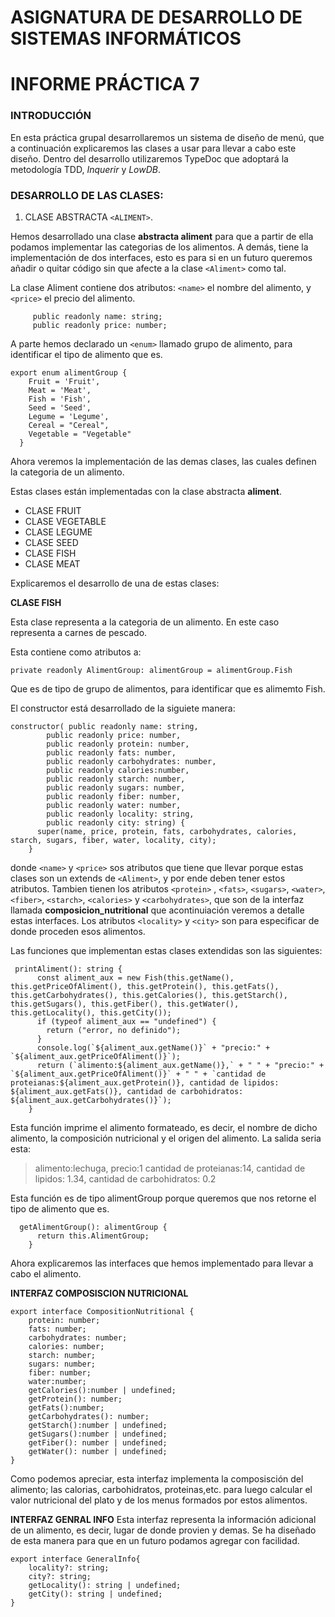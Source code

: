 # ASIGNATURA DE DESARROLLO DE SISTEMAS INFORMÁTICOS
# INFORME PRÁCTICA 7


### INTRODUCCIÓN

En esta práctica grupal desarrollaremos un sistema de diseño de menú, que a continuación explicaremos las clases a usar para llevar a cabo este diseño. Dentro del desarrollo utilizaremos TypeDoc que adoptará la metodología TDD, *Inquerir* y *LowDB*.

### DESARROLLO DE LAS CLASES:

1) CLASE ABSTRACTA `<ALIMENT>`.

Hemos desarrollado una clase **abstracta aliment** para que a partir de ella podamos implementar las categorias de los alimentos. A demás, tiene la implementación de dos interfaces, esto es para si en un futuro queremos añadir o quitar código sin que afecte a la clase `<Aliment>` como tal.

La clase Aliment contiene dos atributos: `<name>` el nombre del alimento, y `<price>` el precio del alimento. 

```
     public readonly name: string;
     public readonly price: number;
```

A parte hemos declarado un `<enum>` llamado grupo de alimento, para identificar el tipo de alimento que es.

```
export enum alimentGroup {
    Fruit = 'Fruit',
    Meat = 'Meat',
    Fish = 'Fish',
    Seed = 'Seed',
    Legume = 'Legume',
    Cereal = "Cereal",
    Vegetable = "Vegetable"
  }
```

Ahora veremos la implementación de las demas clases, las cuales definen la categoria de un alimento.

Estas clases están implementadas con la clase abstracta **aliment**.
* CLASE FRUIT
* CLASE VEGETABLE
* CLASE LEGUME
* CLASE SEED
* CLASE FISH
* CLASE MEAT

Explicaremos el desarrollo de una de estas clases:

**CLASE FISH**

Esta clase representa a la categoria de un alimento. En este caso representa a carnes de pescado.

Esta contiene como atributos a:
```
private readonly AlimentGroup: alimentGroup = alimentGroup.Fish
```
Que es de tipo de grupo de alimentos, para identificar que es alimemto Fish.

El constructor está desarrollado de la siguiete manera:
```
constructor( public readonly name: string,
        public readonly price: number,
        public readonly protein: number,
        public readonly fats: number,
        public readonly carbohydrates: number,
        public readonly calories:number,
        public readonly starch: number,
        public readonly sugars: number,
        public readonly fiber: number,
        public readonly water: number,
        public readonly locality: string,
        public readonly city: string) {
      super(name, price, protein, fats, carbohydrates, calories, starch, sugars, fiber, water, locality, city);
    }
```
donde `<name>` y `<price>` sos atributos que tiene que llevar porque estas clases son un extends de `<Aliment>`, y por ende deben tener estos atributos. Tambien tienen los atributos `<protein>` , `<fats>`, `<sugars>`, `<water>`, `<fiber>`, `<starch>`, `<calories>` y `<carbohydrates>`, que son de la interfaz llamada **composicion_nutritional** que acontinuiación veremos a detalle estas interfaces. Los atributos `<locality>` y `<city>` son para especificar de donde proceden esos alimentos.

Las funciones que implementan estas clases extendidas son las siguientes:

```
 printAliment(): string {
      const aliment_aux = new Fish(this.getName(), this.getPriceOfAliment(), this.getProtein(), this.getFats(), this.getCarbohydrates(), this.getCalories(), this.getStarch(), this.getSugars(), this.getFiber(), this.getWater(), this.getLocality(), this.getCity());
      if (typeof aliment_aux == "undefined") {
        return ("error, no definido");
      }
      console.log(`${aliment_aux.getName()}` + "precio:" + `${aliment_aux.getPriceOfAliment()}`);
      return (`alimento:${aliment_aux.getName()},` + " " + "precio:" + `${aliment_aux.getPriceOfAliment()}` + " " + `cantidad de proteianas:${aliment_aux.getProtein()}, cantidad de lipidos: ${aliment_aux.getFats()}, cantidad de carbohidratos: ${aliment_aux.getCarbohydrates()}`);
    }
```
Esta función imprime el alimento formateado, es decir, el nombre de dicho alimento, la composición nutricional y el origen del alimento. La salida seria esta:

> alimento:lechuga, precio:1 cantidad de proteianas:14, cantidad de lipidos: 1.34, cantidad de carbohidratos: 0.2 

Esta función es de tipo alimentGroup porque queremos que nos retorne el tipo de alimento que es.

```
  getAlimentGroup(): alimentGroup {
      return this.AlimentGroup;
    }
```

Ahora explicaremos las interfaces que hemos implementado para llevar a cabo el alimento.

**INTERFAZ COMPOSISCION NUTRICIONAL**

```
export interface CompositionNutritional {
    protein: number;
    fats: number;
    carbohydrates: number;
    calories: number;
    starch: number;
    sugars: number;
    fiber: number;
    water:number;
    getCalories():number | undefined;
    getProtein(): number;
    getFats():number;
    getCarbohydrates(): number;
    getStarch():number | undefined;
    getSugars():number | undefined;
    getFiber(): number | undefined;
    getWater(): number | undefined;
}
``` 

Como podemos apreciar, esta interfaz implementa la composisción del alimento; las calorias, carbohidratos, proteinas,etc. para luego calcular el valor nutricional del plato y de los menus formados por estos alimentos.

**INTERFAZ GENRAL INFO**
Esta interfaz representa la información adicional de un alimento, es decir, lugar de donde provien y demas. Se ha diseñado de esta manera para que en un futuro podamos agregar con facilidad.
```
export interface GeneralInfo{
    locality?: string;
    city?: string;
    getLocality(): string | undefined;
    getCity(): string | undefined;
}
```